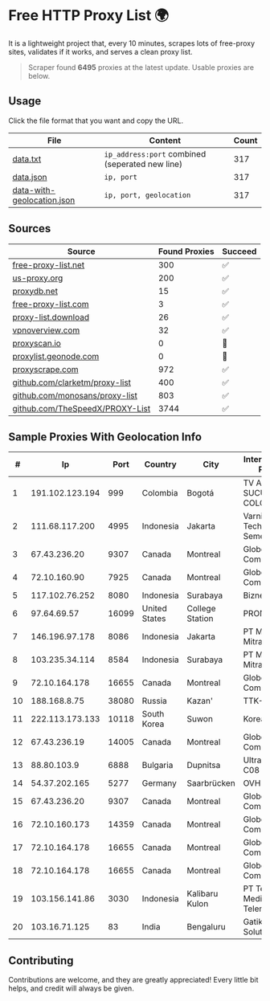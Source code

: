 
# Free HTTP Proxy List 🌍

It is a lightweight project that, every 10 minutes, scrapes lots of free-proxy sites, validates if it works, and serves a clean proxy list.


> Scraper found **6495** proxies at the latest update. Usable proxies are below.

## Usage

Click the file format that you want and copy the URL.


|File|Content|Count|
|----|-------|-----|
|[data.txt](https://raw.githubusercontent.com/themiralay/Proxy-List-World/master/data.txt)|`ip_address:port` combined (seperated new line)|317|
|[data.json](https://raw.githubusercontent.com/themiralay/Proxy-List-World/master/data.json)|`ip, port`|317|
|[data-with-geolocation.json](https://raw.githubusercontent.com/themiralay/Proxy-List-World/master/data-with-geolocation.json)|`ip, port, geolocation`|317|

## Sources

|Source|Found Proxies|Succeed|
|------|-------------|-------|
|[free-proxy-list.net](https://free-proxy-list.net)|300|✅|
|[us-proxy.org](https://www.us-proxy.org)|200|✅|
|[proxydb.net](http://proxydb.net)|15|✅|
|[free-proxy-list.com](https://free-proxy-list.com/?page=&port=&type%5B%5D=http&type%5B%5D=https&up_time=0&search=Search)|3|✅|
|[proxy-list.download](https://www.proxy-list.download/HTTP)|26|✅|
|[vpnoverview.com](https://vpnoverview.com/privacy/anonymous-browsing/free-proxy-servers)|32|✅|
|[proxyscan.io](https://www.proxyscan.io)|0|🚫|
|[proxylist.geonode.com](https://proxylist.geonode.com/api/proxy-list?limit=300&page=1&sort_by=lastChecked&sort_type=desc&protocols=http,https)|0|🚫|
|[proxyscrape.com](https://api.proxyscrape.com/v2/?request=displayproxies&protocol=http&timeout=10000&country=all&ssl=all&anonymity=all)|972|✅|
|[github.com/clarketm/proxy-list](https://raw.githubusercontent.com/clarketm/proxy-list/master/proxy-list-raw.txt)|400|✅|
|[github.com/monosans/proxy-list](https://raw.githubusercontent.com/monosans/proxy-list/main/proxies/http.txt)|803|✅|
|[github.com/TheSpeedX/PROXY-List](https://raw.githubusercontent.com/TheSpeedX/PROXY-List/master/http.txt)|3744|✅|


## Sample Proxies With Geolocation Info

|#|Ip|Port|Country|City|Internet Service Provider|
|-|--|----|-------|----|-------------------------|
|1|191.102.123.194|999|Colombia|Bogotá|TV AZTECA SUCURSAL COLOMBIA|
|2|111.68.117.200|4995|Indonesia|Jakarta|Varnion Technology Semesta, PT|
|3|67.43.236.20|9307|Canada|Montreal|GloboTech Communications|
|4|72.10.160.90|7925|Canada|Montreal|GloboTech Communications|
|5|117.102.76.252|8080|Indonesia|Surabaya|Biznet Networks|
|6|97.64.69.57|16099|United States|College Station|PRONSS|
|7|146.196.97.178|8086|Indonesia|Jakarta|PT Maxindo Mitra Solusi|
|8|103.235.34.114|8584|Indonesia|Surabaya|PT Maxindo Mitra Solusi|
|9|72.10.164.178|16655|Canada|Montreal|GloboTech Communications|
|10|188.168.8.75|38080|Russia|Kazan'|TTK-Retail|
|11|222.113.173.133|10118|South Korea|Suwon|Korea Telecom|
|12|67.43.236.19|14005|Canada|Montreal|GloboTech Communications|
|13|88.80.103.9|6888|Bulgaria|Dupnitsa|UltraNET Ltd. C08|
|14|54.37.202.165|5277|Germany|Saarbrücken|OVH SAS|
|15|67.43.236.20|9307|Canada|Montreal|GloboTech Communications|
|16|72.10.160.173|14359|Canada|Montreal|GloboTech Communications|
|17|72.10.164.178|16655|Canada|Montreal|GloboTech Communications|
|18|72.10.164.178|16655|Canada|Montreal|GloboTech Communications|
|19|103.156.141.86|3030|Indonesia|Kalibaru Kulon|PT Tekling Media Telematika|
|20|103.16.71.125|83|India|Bengaluru|Gatik Business Solutions|



## Contributing

Contributions are welcome, and they are greatly appreciated! Every
little bit helps, and credit will always be given.

